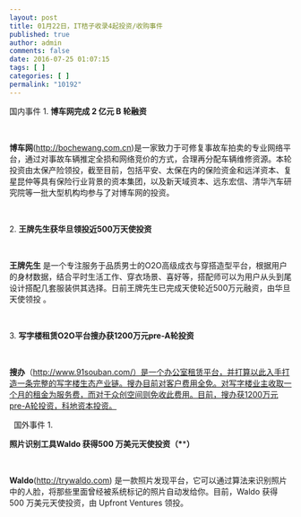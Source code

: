 ```yaml
---
layout: post
title: 01月22日，IT桔子收录4起投资/收购事件
published: true
author: admin
comments: false
date: 2016-07-25 01:07:15
tags: [ ]
categories: [ ]
permalink: "10192"
---
```

  国内事件   1. **博车网完成 2 亿元 B 轮融资** 

&nbsp;

**博车网**(http://bochewang.com.cn)是一家致力于可修复事故车拍卖的专业网络平台，通过对事故车辆推定全损和网络竞价的方式，合理再分配车辆维修资源。本轮投资由太保产险领投，截至目前，包括平安、太保在内的保险资金和远洋资本、复星昆仲等具有保险行业背景的资本集团，以及新天域资本、远东宏信、清华汽车研究院等一批大型机构均参与了对博车网的投资。

&nbsp;

2. **王牌先生获华旦领投近500万天使投资**

&nbsp;

**王牌先生** 是一个专注服务于品质男士的O2O高级成衣与穿搭造型平台，根据用户的身材数据，结合平时生活工作、穿衣场景、喜好等，搭配师可以为用户从头到尾设计搭配几套服装供其选择。日前王牌先生已完成天使轮近500万元融资，由华旦天使领投 。

&nbsp;

3. **写字楼租赁O2O平台搜办获1200万元pre-A轮投资**

&nbsp;

**搜办**（http://www.91souban.com/）是一个办公室租赁平台，并打算以此入手打造一条完整的写字楼生态产业链。搜办目前对客户费用全免。对写字楼业主收取一个月的租金为服务费，而对于众创空间则免收此费用。目前，搜办获1200万元pre-A轮投资，科地资本投资。

&nbsp;  国外事件   1. 

**照片识别工具Waldo 获得500 万美元天使投资（\***\***）** 

&nbsp;

**Waldo**(http://trywaldo.com) 是一款照片发现平台，它可以通过算法来识别照片中的人脸，将那些里面曾经被系统标记的照片自动发给你。目前，Waldo 获得500 万美元天使投资，由 Upfront Ventures 领投。

&nbsp; 